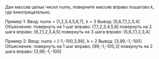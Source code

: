 Дан массив целых чисел nums, поверните массив вправо пошагово k, где kнеотрицательно.

Пример 1:
Ввод: nums = [1,2,3,4,5,6,7], k = 3
Вывод: [5,6,7,1,2,3,4]
Объяснение:
    повернуть на 1 шаг вправо: [7,1,2,3,4,5,6]
    повернуть на 2 шага вправо: [6,7,1,2,3,4,5]
    повернуть на 3 шага вправо: [5,6,7,1,2,3,4]

Пример 2:
Ввод: nums = [-1,-100,3,99], k = 2
Вывод: [3,99,-1,-100]
Объяснение: 
    повернуть на 1 шаг вправо: [99,-1,-100,3]
    повернуть на 2 шага вправо: [3,99,-1,-100]
